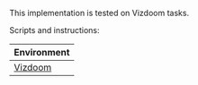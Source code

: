 This implementation is tested on Vizdoom tasks.

Scripts and instructions:

|Environment|
|---|
|[Vizdoom](https://github.com/Junchi-Liang/rl_benchmark/tree/master/python3/rl_benchmark/algorithm/ppo/torch_v1/scripts/vizdoom/conv_lstm_discrete_action)|

